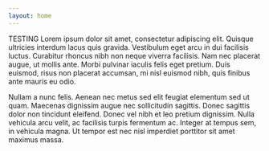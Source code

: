```yaml
---
layout: home
---
```



TESTING
Lorem ipsum dolor sit amet, consectetur adipiscing elit. Quisque ultricies interdum lacus quis gravida. Vestibulum eget arcu in dui facilisis luctus. Curabitur rhoncus nibh non neque viverra facilisis. Nam nec placerat augue, ut mollis ante. Morbi pulvinar iaculis felis eget pretium. Duis euismod, risus non placerat accumsan, mi nisl euismod nibh, quis finibus ante mauris eu odio.

Nullam a nunc felis. Aenean nec metus sed elit feugiat elementum sed ut quam. Maecenas dignissim augue nec sollicitudin sagittis. Donec sagittis dolor non tincidunt eleifend. Donec vel nibh et leo pretium dignissim. Nulla vehicula arcu velit, ac facilisis turpis fermentum ac. Integer at tempus sem, in vehicula magna. Ut tempor est nec nisl imperdiet porttitor sit amet maximus massa.

